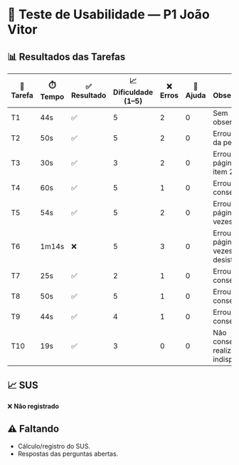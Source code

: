 # 👤 Teste de Usabilidade — P1 João Vitor

## 📊 Resultados das Tarefas
| 📝 Tarefa | ⏱️ Tempo | ✅ Resultado | 📈 Dificuldade (1–5) | ❌ Erros | 🙋 Ajuda | 🔎 Observações |
|-----------|----------|--------------|----------------------|----------|----------|----------------|
| T1 | 44s | ✅ | 5 | 2 | 0 | Sem observações |
| T2 | 50s | ✅ | 5 | 2 | 0 | Errou o item da pesquisa |
| T3 | 30s | ✅ | 3 | 2 | 0 | Errou a página do item 2 vezes |
| T4 | 60s | ✅ | 5 | 1 | 0 | Errou mas conseguiu |
| T5 | 54s | ✅ | 5 | 2 | 0 | Errou a página 2 vezes |
| T6 | 1m14s | ❌ | 5 | 3 | 0 | Errou a página 3 vezes e desistiu |
| T7 | 25s | ✅ | 2 | 1 | 0 | Errou mas conseguiu |
| T8 | 50s | ✅ | 5 | 1 | 0 | Errou mas conseguiu |
| T9 | 44s | ✅ | 4 | 1 | 0 | Errou mas conseguiu |
| T10 | 19s | ✅ | 3 | 0 | 0 | Não conseguiu realizar pois indisponível |

## 📈 SUS
❌ **Não registrado**

## ⚠️ Faltando
- Cálculo/registro do SUS.
- Respostas das perguntas abertas.
